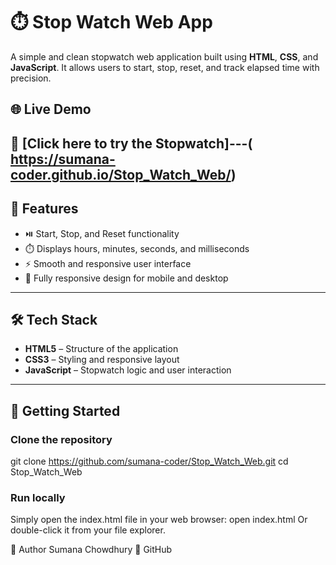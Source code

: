 # ⏱️ Stop Watch Web App

A simple and clean stopwatch web application built using **HTML**, **CSS**, and **JavaScript**. It allows users to start, stop, reset, and track elapsed time with precision.

## 🌐 Live Demo

🚀 [Click here to try the Stopwatch]---( https://sumana-coder.github.io/Stop_Watch_Web/) 
---

## 🧰 Features

- ⏯️ Start, Stop, and Reset functionality
- ⏱️ Displays hours, minutes, seconds, and milliseconds
- ⚡ Smooth and responsive user interface
- 📱 Fully responsive design for mobile and desktop

---

## 🛠️ Tech Stack

- **HTML5** – Structure of the application
- **CSS3** – Styling and responsive layout
- **JavaScript** – Stopwatch logic and user interaction

---

## 🚀 Getting Started

### Clone the repository
git clone https://github.com/sumana-coder/Stop_Watch_Web.git
cd Stop_Watch_Web

### Run locally
Simply open the index.html file in your web browser: open index.html 
Or double-click it from your file explorer.

🙌 Author
Sumana Chowdhury
🔗 GitHub
